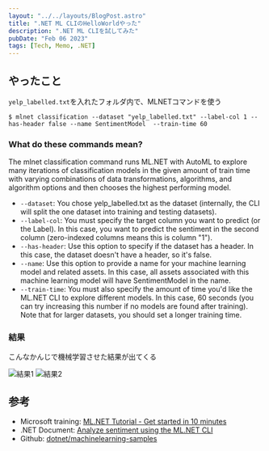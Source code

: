 ```yaml
---
layout: "../../layouts/BlogPost.astro"
title: ".NET ML CLIのHelloWorldやった"
description: ".NET ML CLIを試してみた"
pubDate: "Feb 06 2023"
tags: [Tech, Memo, .NET]
---
```


## やったこと

`yelp_labelled.txt`を入れたフォルダ内で、MLNETコマンドを使う

``` shell
$ mlnet classification --dataset "yelp_labelled.txt" --label-col 1 --has-header false --name SentimentModel  --train-time 60
```

### What do these commands mean?

The mlnet classification command runs ML.NET with AutoML to explore many iterations of classification models in the given amount of train time with varying combinations of data transformations, algorithms, and algorithm options and then chooses the highest performing model.

- `--dataset`: You chose yelp_labelled.txt as the dataset (internally, the CLI will split the one dataset into training and testing datasets).
- `--label-col`: You must specify the target column you want to predict (or the Label). In this case, you want to predict the sentiment in the second column (zero-indexed columns means this is column "1").
- `--has-header`: Use this option to specify if the dataset has a header. In this case, the dataset doesn't have a header, so it's false.
- `--name`: Use this option to provide a name for your machine learning model and related assets. In this case, all assets associated with this machine learning model will have SentimentModel in the name.
- `--train-time`: You must also specify the amount of time you'd like the ML.NET CLI to explore different models. In this case, 60 seconds (you can try increasing this number if no models are found after training). Note that for larger datasets, you should set a longer training time.

### 結果

こんなかんじで機械学習させた結果が出てくる

![結果1](/assets/ML1.png)
![結果2](/assets/ML2.png)

## 参考

- Microsoft training: [ML.NET Tutorial - Get started in 10 minutes
](https://dotnet.microsoft.com/en-us/learn/ml-dotnet/get-started-tutorial/next)
- .NET Document: [Analyze sentiment using the ML.NET CLI](https://learn.microsoft.com/en-us/dotnet/machine-learning/tutorials/sentiment-analysis-cli?WT.mc_id=dotnet-35129-website)
- Github: [dotnet/machinelearning-samples](https://github.com/dotnet/machinelearning-samples)

